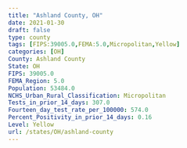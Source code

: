 ```yaml
---
title: "Ashland County, OH"
date: 2021-01-30
draft: false
type: county
tags: [FIPS:39005.0,FEMA:5.0,Micropolitan,Yellow]
categories: [OH]
County: Ashland County
State: OH
FIPS: 39005.0
FEMA_Region: 5.0
Population: 53484.0
NCHS_Urban_Rural_Classification: Micropolitan
Tests_in_prior_14_days: 307.0
Fourteen_day_test_rate_per_100000: 574.0
Percent_Positivity_in_prior_14_days: 0.16
Level: Yellow
url: /states/OH/ashland-county
---
```



